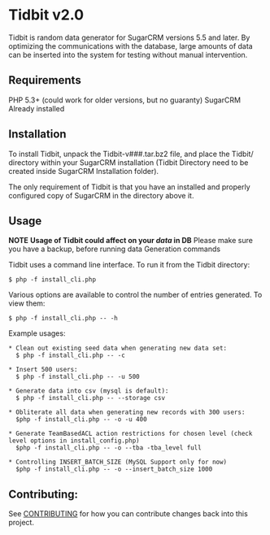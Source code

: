 Tidbit v2.0
===========
Tidbit is random data generator for SugarCRM versions 5.5 and later.  By optimizing
the communications with the database, large amounts of data can be inserted
into the system for testing without manual intervention.

Requirements
------------
PHP 5.3+ (could work for older versions, but no guaranty)
SugarCRM Already installed

Installation
------------
To install Tidbit, unpack the Tidbit-v###.tar.bz2 file, and place the Tidbit/
directory within your SugarCRM installation (Tidbit Directory need to be created inside SugarCRM Installation folder).

The only requirement of Tidbit is that you have an installed and properly
configured copy of SugarCRM in the directory above it.


Usage
-----
**NOTE** **Usage of Tidbit could affect on your _data_ in DB**
Please make sure you have a backup, before running data Generation commands

Tidbit uses a command line interface.  To run it from the Tidbit directory:

    $ php -f install_cli.php

Various options are available to control the number of entries generated.
To view them:

    $ php -f install_cli.php -- -h

Example usages:

    * Clean out existing seed data when generating new data set:
      $ php -f install_cli.php -- -c

    * Insert 500 users:
      $ php -f install_cli.php -- -u 500
      
    * Generate data into csv (mysql is default):
      $ php -f install_cli.php -- --storage csv

    * Obliterate all data when generating new records with 300 users:
      $php -f install_cli.php -- -o -u 400
      
    * Generate TeamBasedACL action restrictions for chosen level (check level options in install_config.php)
      $php -f install_cli.php -- -o --tba -tba_level full
      
    * Controlling INSERT_BATCH_SIZE (MySQL Support only for now)
      $php -f install_cli.php -- -o --insert_batch_size 1000

Contributing:
------------
See [CONTRIBUTING](CONTRIBUTING.md) for how you can contribute changes back into this project.
